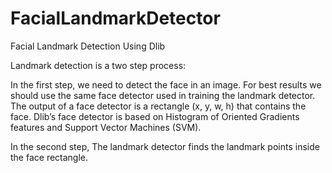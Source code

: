 # FacialLandmarkDetector
Facial Landmark Detection Using Dlib

Landmark detection is a two step process:

In the first step, we need to detect the face in an image. For best results we should use the same face detector used in training the landmark detector. The output of a face detector is a rectangle (x, y, w, h) that contains the face. Dlib’s face detector is based on Histogram of Oriented Gradients features and Support Vector Machines (SVM).

In the second step, The landmark detector finds the landmark points inside the face rectangle.
